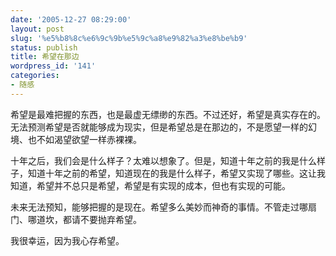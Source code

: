 ```yaml
---
date: '2005-12-27 08:29:00'
layout: post
slug: '%e5%b8%8c%e6%9c%9b%e5%9c%a8%e9%82%a3%e8%be%b9'
status: publish
title: 希望在那边
wordpress_id: '141'
categories:
- 随感
---
```


希望是最难把握的东西，也是最虚无缥缈的东西。不过还好，希望是真实存在的。无法预测希望是否就能够成为现实，但是希望总是在那边的，不是愿望一样的幻境、也不如渴望欲望一样赤裸裸。


十年之后，我们会是什么样子？太难以想象了。但是，知道十年之前的我是什么样子，知道十年之前的希望，知道现在的我是什么样子，希望又实现了哪些。这让我知道，希望并不总只是希望，希望是有实现的成本，但也有实现的可能。


未来无法预知，能够把握的是现在。希望多么美妙而神奇的事情。不管走过哪扇门、哪道坎，都请不要抛弃希望。


我很幸运，因为我心存希望。
